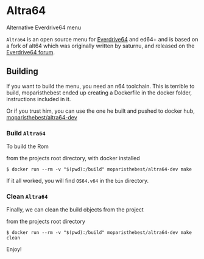 # Altra64

Alternative Everdrive64 menu

`Altra64` is an open source menu for [Everdrive64](http://krikzz.com/) and ed64+ and is based on a fork of alt64 which was
originally written by saturnu, and released on the
[Everdrive64 forum](http://krikzz.com/forum/index.php?topic=816.0).

## Building

If you want to build the menu, you need an n64 toolchain. This is terrible to build, moparisthebest ended up creating a Dockerfile in the docker folder, instructions included in it.

Or if you trust him, you can use the one he built and pushed to docker hub, [moparisthebest/altra64-dev](https://hub.docker.com/r/moparisthebest/altra64-dev)

### Build `Altra64`

To build the Rom

from the projects root directory, with docker installed

``$ docker run --rm -v "$(pwd):/build" moparisthebest/altra64-dev make``

If it all worked, you will find `OS64.v64` in the `bin` directory.


### Clean `Altra64`

Finally, we can clean the build objects from the project

from the projects root directory

``$ docker run --rm -v "$(pwd):/build" moparisthebest/altra64-dev make clean``

Enjoy!

